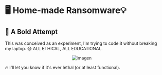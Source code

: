 # 🖥️ Home-made Ransomware💡

## 🚀 A Bold Attempt 

This was conceived as an experiment, I'm trying to code it without breaking my laptop. 😅 
ALL ETHICAL, ALL EDUCATIONAL.

<p align="center">
  <img src="https://github.com/user-attachments/assets/39f38f68-d36c-4d91-bebe-836b129d1244" alt="imagen">
</p>

 🔥 I'll let you know if it's ever lethal (or at least functional).
